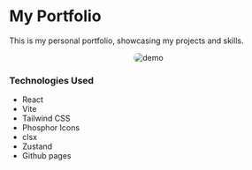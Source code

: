 # My Portfolio

This is my personal portfolio, showcasing my projects and skills.

<p align="center">
  <img src="./src/assets/demo.gif" alt="demo" style="border-radius: 10px;">
</p>

### Technologies Used

- React
- Vite
- Tailwind CSS
- Phosphor Icons
- clsx
- Zustand
- Github pages
